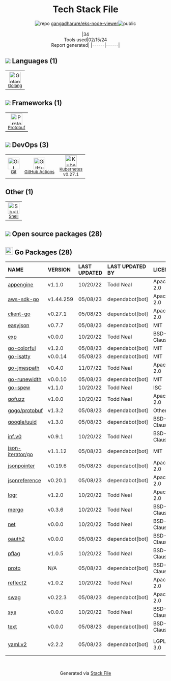 <!--
&lt;--- Readme.md Snippet without images Start ---&gt;
## Tech Stack
gangadharure/eks-node-viewer is built on the following main stack:

- [Golang](http://golang.org/) – Languages
- [Protobuf](https://developers.google.com/protocol-buffers/) – Serialization Frameworks
- [GitHub Actions](https://github.com/features/actions) – Continuous Integration
- [Kubernetes](http://kubernetes.io/) – Container Tools
- [Shell](https://en.wikipedia.org/wiki/Shell_script) – Shells

Full tech stack [here](/techstack.md)

&lt;--- Readme.md Snippet without images End ---&gt;

&lt;--- Readme.md Snippet with images Start ---&gt;
## Tech Stack
gangadharure/eks-node-viewer is built on the following main stack:

- <img width='25' height='25' src='https://img.stackshare.io/service/1005/O6AczwfV_400x400.png' alt='Golang'/> [Golang](http://golang.org/) – Languages
- <img width='25' height='25' src='https://img.stackshare.io/service/4393/ma2jqJKH_400x400.png' alt='Protobuf'/> [Protobuf](https://developers.google.com/protocol-buffers/) – Serialization Frameworks
- <img width='25' height='25' src='https://img.stackshare.io/service/11563/actions.png' alt='GitHub Actions'/> [GitHub Actions](https://github.com/features/actions) – Continuous Integration
- <img width='25' height='25' src='https://img.stackshare.io/service/1885/21_d3cvM.png' alt='Kubernetes'/> [Kubernetes](http://kubernetes.io/) – Container Tools
- <img width='25' height='25' src='https://img.stackshare.io/service/4631/default_c2062d40130562bdc836c13dbca02d318205a962.png' alt='Shell'/> [Shell](https://en.wikipedia.org/wiki/Shell_script) – Shells

Full tech stack [here](/techstack.md)

&lt;--- Readme.md Snippet with images End ---&gt;
-->
<div align="center">

# Tech Stack File
![](https://img.stackshare.io/repo.svg "repo") [gangadharure/eks-node-viewer](https://github.com/gangadharure/eks-node-viewer)![](https://img.stackshare.io/public_badge.svg "public")
<br/><br/>
|34<br/>Tools used|02/15/24 <br/>Report generated|
|------|------|
</div>

## <img src='https://img.stackshare.io/languages.svg'/> Languages (1)
<table><tr>
  <td align='center'>
  <img width='36' height='36' src='https://img.stackshare.io/service/1005/O6AczwfV_400x400.png' alt='Golang'>
  <br>
  <sub><a href="http://golang.org/">Golang</a></sub>
  <br>
  <sub></sub>
</td>

</tr>
</table>

## <img src='https://img.stackshare.io/frameworks.svg'/> Frameworks (1)
<table><tr>
  <td align='center'>
  <img width='36' height='36' src='https://img.stackshare.io/service/4393/ma2jqJKH_400x400.png' alt='Protobuf'>
  <br>
  <sub><a href="https://developers.google.com/protocol-buffers/">Protobuf</a></sub>
  <br>
  <sub></sub>
</td>

</tr>
</table>

## <img src='https://img.stackshare.io/devops.svg'/> DevOps (3)
<table><tr>
  <td align='center'>
  <img width='36' height='36' src='https://img.stackshare.io/service/1046/git.png' alt='Git'>
  <br>
  <sub><a href="http://git-scm.com/">Git</a></sub>
  <br>
  <sub></sub>
</td>

<td align='center'>
  <img width='36' height='36' src='https://img.stackshare.io/service/11563/actions.png' alt='GitHub Actions'>
  <br>
  <sub><a href="https://github.com/features/actions">GitHub Actions</a></sub>
  <br>
  <sub></sub>
</td>

<td align='center'>
  <img width='36' height='36' src='https://img.stackshare.io/service/1885/21_d3cvM.png' alt='Kubernetes'>
  <br>
  <sub><a href="http://kubernetes.io/">Kubernetes</a></sub>
  <br>
  <sub>v0.27.1</sub>
</td>

</tr>
</table>

## Other (1)
<table><tr>
  <td align='center'>
  <img width='36' height='36' src='https://img.stackshare.io/service/4631/default_c2062d40130562bdc836c13dbca02d318205a962.png' alt='Shell'>
  <br>
  <sub><a href="https://en.wikipedia.org/wiki/Shell_script">Shell</a></sub>
  <br>
  <sub></sub>
</td>

</tr>
</table>


## <img src='https://img.stackshare.io/group.svg' /> Open source packages (28)</h2>

## <img width='24' height='24' src='https://img.stackshare.io/service/21112/default_1346bbda8fe03e4dce5601323a3ca47a10c1ae36.png'/> Go Packages (28)

|NAME|VERSION|LAST UPDATED|LAST UPDATED BY|LICENSE|VULNERABILITIES|
|:------|:------|:------|:------|:------|:------|
|[appengine](https://pkg.go.dev/google.golang.org/appengine)|v1.1.0|10/20/22|Todd Neal |Apache-2.0|N/A|
|[aws-sdk-go](https://pkg.go.dev/github.com/aws/aws-sdk-go)|v1.44.259|05/08/23|dependabot[bot] |Apache-2.0|N/A|
|[client-go](https://pkg.go.dev/k8s.io/client-go)|v0.27.1|05/08/23|dependabot[bot] |Apache-2.0|N/A|
|[easyjson](https://pkg.go.dev/github.com/mailru/easyjson)|v0.7.7|05/08/23|dependabot[bot] |MIT|N/A|
|[exp](https://pkg.go.dev/golang.org/x/exp)|v0.0.0|10/20/22|Todd Neal |BSD-3-Clause|N/A|
|[go-colorful](https://pkg.go.dev/github.com/lucasb-eyer/go-colorful)|v1.2.0|05/08/23|dependabot[bot] |MIT|N/A|
|[go-isatty](https://pkg.go.dev/github.com/mattn/go-isatty)|v0.0.14|05/08/23|dependabot[bot] |MIT|N/A|
|[go-jmespath](https://pkg.go.dev/github.com/jmespath/go-jmespath)|v0.4.0|11/07/22|Todd Neal |Apache-2.0|N/A|
|[go-runewidth](https://pkg.go.dev/github.com/mattn/go-runewidth)|v0.0.10|05/08/23|dependabot[bot] |MIT|N/A|
|[go-spew](https://pkg.go.dev/github.com/davecgh/go-spew)|v1.1.0|10/20/22|Todd Neal |ISC|N/A|
|[gofuzz](https://pkg.go.dev/github.com/google/gofuzz)|v1.0.0|10/20/22|Todd Neal |Apache-2.0|N/A|
|[gogo/protobuf](https://pkg.go.dev/github.com/gogo/protobuf)|v1.3.2|05/08/23|dependabot[bot] |Other|N/A|
|[google/uuid](https://pkg.go.dev/github.com/google/uuid)|v1.3.0|05/08/23|dependabot[bot] |BSD-3-Clause|N/A|
|[inf.v0](https://pkg.go.dev/gopkg.in/inf.v0)|v0.9.1|10/20/22|Todd Neal |BSD-3-Clause|N/A|
|[json-iterator/go](https://pkg.go.dev/github.com/json-iterator/go)|v1.1.12|05/08/23|dependabot[bot] |MIT|N/A|
|[jsonpointer](https://pkg.go.dev/github.com/go-openapi/jsonpointer)|v0.19.6|05/08/23|dependabot[bot] |Apache-2.0|N/A|
|[jsonreference](https://pkg.go.dev/github.com/go-openapi/jsonreference)|v0.20.1|05/08/23|dependabot[bot] |Apache-2.0|N/A|
|[logr](https://pkg.go.dev/github.com/go-logr/logr)|v1.2.0|10/20/22|Todd Neal |Apache-2.0|N/A|
|[mergo](https://pkg.go.dev/github.com/imdario/mergo)|v0.3.6|10/20/22|Todd Neal |BSD-3-Clause|N/A|
|[net](https://pkg.go.dev/golang.org/x/net)|v0.0.0|10/20/22|Todd Neal |BSD-3-Clause|N/A|
|[oauth2](https://pkg.go.dev/golang.org/x/oauth2)|v0.0.0|05/08/23|dependabot[bot] |BSD-3-Clause|N/A|
|[pflag](https://pkg.go.dev/github.com/spf13/pflag)|v1.0.5|10/20/22|Todd Neal |BSD-3-Clause|N/A|
|[proto](https://pkg.go.dev/github.com/golang/protobuf/proto)|N/A|05/08/23|dependabot[bot] |BSD-3-Clause|N/A|
|[reflect2](https://pkg.go.dev/github.com/modern-go/reflect2)|v1.0.2|10/20/22|Todd Neal |Apache-2.0|N/A|
|[swag](https://pkg.go.dev/github.com/go-openapi/swag)|v0.22.3|05/08/23|dependabot[bot] |Apache-2.0|N/A|
|[sys](https://pkg.go.dev/golang.org/x/sys)|v0.0.0|10/20/22|Todd Neal |BSD-3-Clause|N/A|
|[text](https://pkg.go.dev/golang.org/x/text)|v0.0.0|05/08/23|dependabot[bot] |BSD-3-Clause|N/A|
|[yaml.v2](https://pkg.go.dev/gopkg.in/yaml.v2)|v2.2.2|05/08/23|dependabot[bot] |LGPL-3.0|[CVE-2019-11254](https://github.com/advisories/GHSA-wxc4-f4m6-wwqv) (Moderate)|

<br/>
<div align='center'>

Generated via [Stack File](https://github.com/marketplace/stack-file)
